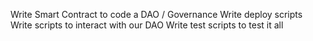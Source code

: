 Write Smart Contract to code a DAO / Governance
Write deploy scripts
Write scripts to interact with our DAO
Write test scripts to test it all